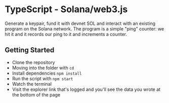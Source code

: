 # TypeScript - Solana/web3.js

Generate a keypair, fund it with devnet SOL and interact with an existing program on the Solana network. The program is a simple "ping" counter: we hit it and it records our ping to it and increments a counter. 

## Getting Started

- Clone the repository
- Moving into the folder with `cd`
- Install dependencies `npm install`
- Run the script with `npm start`
- Watch the terminal
- Visit the explorer link that's logged and you'll see the data you wrote at the bottom of the page 

<!-- ### Screenshots